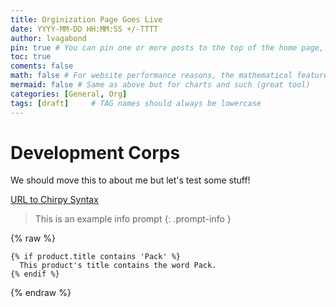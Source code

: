 ```yaml
---
title: Orginization Page Goes Live
date: YYYY-MM-DD HH:MM:SS +/-TTTT
author: lvagabond
pin: true # You can pin one or more posts to the top of the home page, and the fixed posts are sorted in reverse order according to their release date
toc: true
coments: false
math: false # For website performance reasons, the mathematical feature won’t be loaded by default. But it can be enabled
mermaid: false # Same as above but for charts and such (great tool)
categories: [General, Org]
tags: [draft]     # TAG names should always be lowercase
---
```


# Development Corps

We should move this to about me but let's test some stuff!

[URL to Chirpy Syntax](https://chirpy.cotes.page/posts/write-a-new-post/#syntax)

> This is an example info prompt
{: .prompt-info }

{% raw %}
```liquid
{% if product.title contains 'Pack' %}
  This product's title contains the word Pack.
{% endif %}
```
{% endraw %}